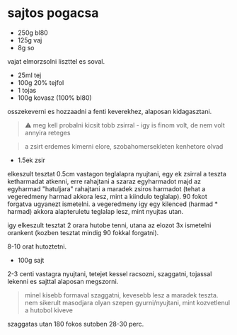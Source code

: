 # sajtos pogacsa

- 250g bl80
- 125g vaj
- 8g so

vajat elmorzsolni liszttel es soval.

- 25ml tej
- 100g 20% tejfol
- 1 tojas
- 100g kovasz (100% bl80)

osszekeverni es hozzaadni a fenti keverekhez, alaposan kidagasztani.

> :warning: meg kell probalni kicsit tobb zsirral - igy is finom volt, de nem
> volt annyira reteges

> a zsirt erdemes kimerni elore, szobahomersekleten kenhetore olvad

- 1.5ek zsir

elkeszult tesztat 0.5cm vastagon teglalapra nyujtani, egy ek zsirral
a teszta ketharmadat atkenni, erre rahajtani a szaraz egyharmadot majd az
egyharmad "hatuljara" rahajtani a maradek zsiros harmadot (tehat a vegeredmeny
harmad akkora lesz, mint a kiindulo teglalap). 90 fokot forgatva ugyanezt
ismetelni. a vegeredmeny igy egy kilenced (harmad * harmad) akkora alapteruletu
teglalap lesz, mint nyujtas utan.

igy elkeszult tesztat 2 orara hutobe tenni, utana az elozot 3x ismetelni
orankent (kozben tesztat mindig 90 fokkal forgatni).

8-10 orat hutoztetni.

- 100g sajt

2-3 centi vastagra nyujtani, tetejet kessel racsozni, szaggatni, tojassal
lekenni es sajttal alaposan megszorni.

> minel kisebb formaval szaggatni, kevesebb lesz a maradek teszta. nem sikerult
> masodjara olyan szepen gyurni/nyujtani, mint kozvetlenul a hutobol kiveve

szaggatas utan 180 fokos sutoben 28-30 perc.